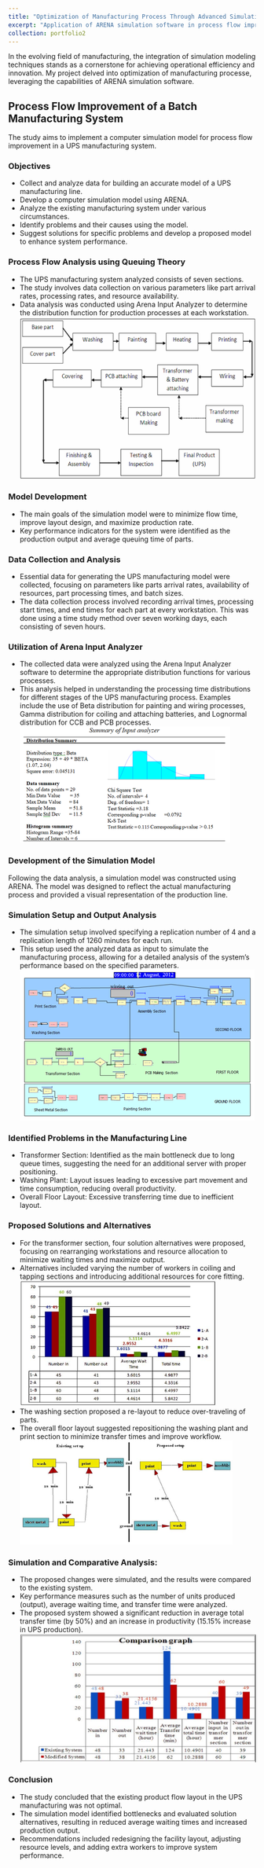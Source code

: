 ```yaml
---
title: "Optimization of Manufacturing Process Through Advanced Simulation Modeling"
excerpt: "Application of ARENA simulation software in process flow improvement, achieving enhanced productivity and resource efficiency."
collection: portfolio2
---
```


In the evolving field of manufacturing, the integration of simulation modeling techniques stands as a cornerstone for achieving operational efficiency and innovation. My project delved into optimization of manufacturing processe, leveraging the capabilities of ARENA simulation software. 

## Process Flow Improvement of a Batch Manufacturing System

The study aims to implement a computer simulation model for process flow improvement in a UPS manufacturing system.

### Objectives
* Collect and analyze data for building an accurate model of a UPS manufacturing line.
* Develop a computer simulation model using ARENA.
* Analyze the existing manufacturing system under various circumstances.
* Identify problems and their causes using the model.
* Suggest solutions for specific problems and develop a proposed model to enhance system performance.

### Process Flow Analysis using Queuing Theory
* The UPS manufacturing system analyzed consists of seven sections.
* The study involves data collection on various parameters like part arrival rates, processing rates, and resource availability.
* Data analysis was conducted using Arena Input Analyzer to determine the distribution function for production processes at each workstation.
![image](/images/sma-1efc.png)

### Model Development
* The main goals of the simulation model were to minimize flow time, improve layout design, and maximize production rate. 
* Key performance indicators for the system were identified as the production output and average queuing time of parts.

### Data Collection and Analysis
* Essential data for generating the UPS manufacturing model were collected, focusing on parameters like parts arrival rates, availability of resources, part processing times, and batch sizes.
* The data collection process involved recording arrival times, processing start times, and end times for each part at every workstation. This was done using a time study method over seven working days, each consisting of seven hours.

### Utilization of Arena Input Analyzer
* The collected data were analyzed using the Arena Input Analyzer software to determine the appropriate distribution functions for various processes.
* This analysis helped in understanding the processing time distributions for different stages of the UPS manufacturing process. Examples include the use of Beta distribution for painting and wiring processes, Gamma distribution for coiling and attaching batteries, and Lognormal distribution for CCB and PCB processes.
![image](/images/sma-1ipana.png)

### Development of the Simulation Model
Following the data analysis, a simulation model was constructed using ARENA. The model was designed to reflect the actual manufacturing process and provided a visual representation of the production line.

### Simulation Setup and Output Analysis
* The simulation setup involved specifying a replication number of 4 and a replication length of 1260 minutes for each run.
* This setup used the analyzed data as input to simulate the manufacturing process, allowing for a detailed analysis of the system’s performance based on the specified parameters.
![image](/images/sma-1e.png)

### Identified Problems in the Manufacturing Line
* Transformer Section: Identified as the main bottleneck due to long queue times, suggesting the need for an additional server with proper positioning.
* Washing Plant: Layout issues leading to excessive part movement and time consumption, reducing overall productivity.
* Overall Floor Layout: Excessive transferring time due to inefficient layout.

### Proposed Solutions and Alternatives
* For the transformer section, four solution alternatives were proposed, focusing on rearranging workstations and resource allocation to minimize waiting times and maximize output.
* Alternatives included varying the number of workers in coiling and tapping sections and introducing additional resources for core fitting.
![image](/images/sma-1alt.png)
* The washing section proposed a re-layout to reduce over-traveling of parts.
* The overall floor layout suggested repositioning the washing plant and print section to minimize transfer times and improve workflow.
![image](/images/sma-1lay.png)

### Simulation and Comparative Analysis:
* The proposed changes were simulated, and the results were compared to the existing system.
* Key performance measures such as the number of units produced (output), average waiting time, and transfer time were analyzed.
* The proposed system showed a significant reduction in average total transfer time (by 50%) and an increase in productivity (15.15% increase in UPS production).
![image](/images/sma-1cg.png)

### Conclusion
* The study concluded that the existing product flow layout in the UPS manufacturing was not optimal.
* The simulation model identified bottlenecks and evaluated solution alternatives, resulting in reduced average waiting times and increased production output.
* Recommendations included redesigning the facility layout, adjusting resource levels, and adding extra workers to improve system performance.

